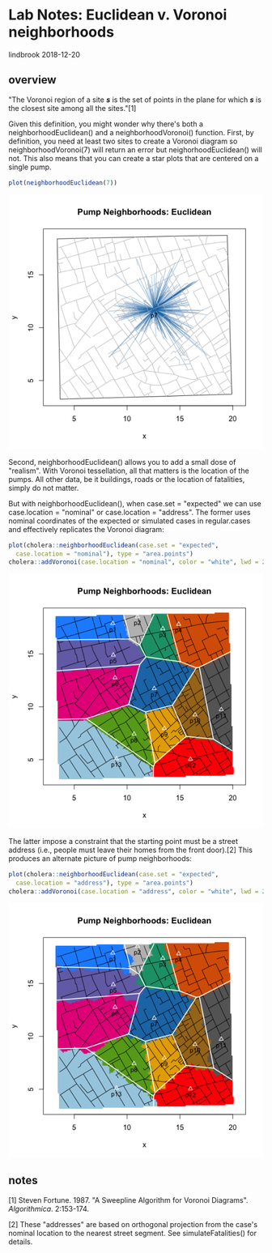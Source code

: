 Lab Notes: Euclidean v. Voronoi neighborhoods
================
lindbrook
2018-12-20

overview
--------

"The Voronoi region of a site ***s*** is the set of points in the plane for which ***s*** is the closest site among all the sites."[1]

Given this definition, you might wonder why there's both a neighborhoodEuclidean() and a neighborhoodVoronoi() function. First, by definition, you need at least two sites to create a Voronoi diagram so neighborhoodVoronoi(7) will return an error but neighorhoodEuclidean() will not. This also means that you can create a star plots that are centered on a single pump.

``` r
plot(neighborhoodEuclidean(7))
```

![](euclidean.voronoi_files/figure-markdown_github/star-1.png)

Second, neighborhoodEuclidean() allows you to add a small dose of "realism". With Voronoi tessellation, all that matters is the location of the pumps. All other data, be it buildings, roads or the location of fatalities, simply do not matter.

But with neighborhoodEuclidean(), when case.set = "expected" we can use case.location = "nominal" or case.location = "address". The former uses nominal coordinates of the expected or simulated cases in regular.cases and effectively replicates the Voronoi diagram:

``` r
plot(cholera::neighborhoodEuclidean(case.set = "expected",
  case.location = "nominal"), type = "area.points")
cholera::addVoronoi(case.location = "nominal", color = "white", lwd = 2)
```

![](euclidean.voronoi_files/figure-markdown_github/nominal-1.png)

The latter impose a constraint that the starting point must be a street address (i.e., people must leave their homes from the front door).[2] This produces an alternate picture of pump neighborhoods:

``` r
plot(cholera::neighborhoodEuclidean(case.set = "expected",
  case.location = "address"), type = "area.points")
cholera::addVoronoi(case.location = "address", color = "white", lwd = 2)
```

![](euclidean.voronoi_files/figure-markdown_github/address-1.png)

notes
-----

[1] Steven Fortune. 1987. "A Sweepline Algorithm for Voronoi Diagrams". *Algorithmica*. 2:153-174.

[2] These "addresses" are based on orthogonal projection from the case's nominal location to the nearest street segment. See simulateFatalities() for details.

